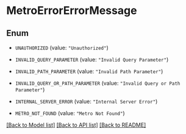# MetroErrorErrorMessage

## Enum


* `UNAUTHORIZED` (value: `"Unauthorized"`)

* `INVALID_QUERY_PARAMETER` (value: `"Invalid Query Parameter"`)

* `INVALID_PATH_PARAMETER` (value: `"Invalid Path Parameter"`)

* `INVALID_QUERY_OR_PATH_PARAMETER` (value: `"Invalid Query or Path Parameter"`)

* `INTERNAL_SERVER_ERROR` (value: `"Internal Server Error"`)

* `METRO_NOT_FOUND` (value: `"Metro Not Found"`)


[[Back to Model list]](../README.md#documentation-for-models) [[Back to API list]](../README.md#documentation-for-api-endpoints) [[Back to README]](../README.md)


